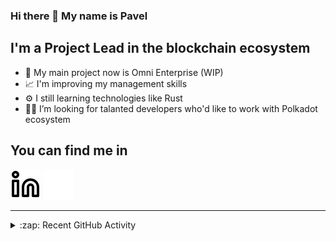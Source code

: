 ### Hi there 👋 My name is Pavel

## I'm a Project Lead in the blockchain ecosystem 

- 🚀 My main project now is Omni Enterprise (WIP)
- 📈 I'm improving my management skills
- ⚙️ I still learning technologies like Rust
- 🧑‍💻 I’m looking for talanted developers who'd like to work with Polkadot ecosystem

## You can find me in
[![website](./img/linkedin-light.svg)](https://www.linkedin.com/in/golovkinpl/)
[![website](./img/linkedin-dark.svg)](https://www.linkedin.com/in/golovkinpl/)

---

<details>
  <summary>:zap: Recent GitHub Activity</summary>
  
<!--START_SECTION:activity-->
1. 🎉 Merged PR [#509](https://github.com/novasamatech/metadata-portal/pull/509) in [novasamatech/metadata-portal](https://github.com/novasamatech/metadata-portal)
2. 🎉 Merged PR [#507](https://github.com/novasamatech/metadata-portal/pull/507) in [novasamatech/metadata-portal](https://github.com/novasamatech/metadata-portal)
3. 🎉 Merged PR [#506](https://github.com/novasamatech/metadata-portal/pull/506) in [novasamatech/metadata-portal](https://github.com/novasamatech/metadata-portal)
4. 🎉 Merged PR [#505](https://github.com/novasamatech/metadata-portal/pull/505) in [novasamatech/metadata-portal](https://github.com/novasamatech/metadata-portal)
5. ❌ Closed PR [#504](https://github.com/novasamatech/metadata-portal/pull/504) in [novasamatech/metadata-portal](https://github.com/novasamatech/metadata-portal)
<!--END_SECTION:activity-->

</details>
